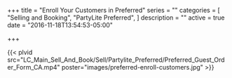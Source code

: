 +++
title = "Enroll Your Customers in Preferred"
series = ""
categories = [
  "Selling and Booking",
  "PartyLite Preferred",
]
description = ""
active = true
date = "2016-11-18T13:54:53-05:00"

+++

{{< plvid src="LC_Main_Sell_And_Book/Sell/Partylite_Preferred/Preferred_Guest_Order_Form_CA.mp4" poster="images/preferred-enroll-customers.jpg" >}}
